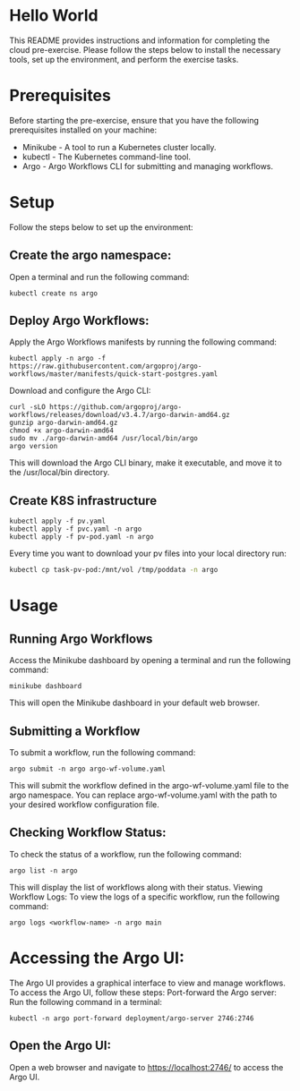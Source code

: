 # Hello World

This README provides instructions and information for completing the cloud pre-exercise. Please follow the steps below to install the necessary tools, set up the environment, and perform the exercise tasks.

# Prerequisites

Before starting the pre-exercise, ensure that you have the following prerequisites installed on your machine:

- Minikube - A tool to run a Kubernetes cluster locally.
- kubectl - The Kubernetes command-line tool.
- Argo - Argo Workflows CLI for submitting and managing workflows.

# Setup

Follow the steps below to set up the environment:

## Create the argo namespace:
Open a terminal and run the following command:
```shell
kubectl create ns argo
```

## Deploy Argo Workflows:
Apply the Argo Workflows manifests by running the following command:
```shell
kubectl apply -n argo -f https://raw.githubusercontent.com/argoproj/argo-workflows/master/manifests/quick-start-postgres.yaml
```
Download and configure the Argo CLI:
```shell
curl -sLO https://github.com/argoproj/argo-workflows/releases/download/v3.4.7/argo-darwin-amd64.gz
gunzip argo-darwin-amd64.gz
chmod +x argo-darwin-amd64
sudo mv ./argo-darwin-amd64 /usr/local/bin/argo
argo version
```

This will download the Argo CLI binary, make it executable, and move it to the /usr/local/bin directory.

## Create K8S infrastructure

```shell
kubectl apply -f pv.yaml
kubectl apply -f pvc.yaml -n argo
kubectl apply -f pv-pod.yaml -n argo
```

Every time you want to download your pv files into your local directory run:
```bash
kubectl cp task-pv-pod:/mnt/vol /tmp/poddata -n argo
```

# Usage
## Running Argo Workflows
Access the Minikube dashboard by opening a terminal and run the following command:
```shell
minikube dashboard
```
This will open the Minikube dashboard in your default web browser.
## Submitting a Workflow
To submit a workflow, run the following command:
```shell
argo submit -n argo argo-wf-volume.yaml
```
This will submit the workflow defined in the argo-wf-volume.yaml file to the argo namespace. You can replace argo-wf-volume.yaml with the path to your desired workflow configuration file.
## Checking Workflow Status:
To check the status of a workflow, run the following command:

```shell
argo list -n argo
```
This will display the list of workflows along with their status.
Viewing Workflow Logs:
To view the logs of a specific workflow, run the following command:
```shell
argo logs <workflow-name> -n argo main
```
# Accessing the Argo UI:
The Argo UI provides a graphical interface to view and manage workflows. To access the Argo UI, follow these steps:
Port-forward the Argo server:
Run the following command in a terminal:
```shell
kubectl -n argo port-forward deployment/argo-server 2746:2746
```
## Open the Argo UI:
Open a web browser and navigate to [https://localhost:2746/](https://localhost:2746/) to access the Argo UI.